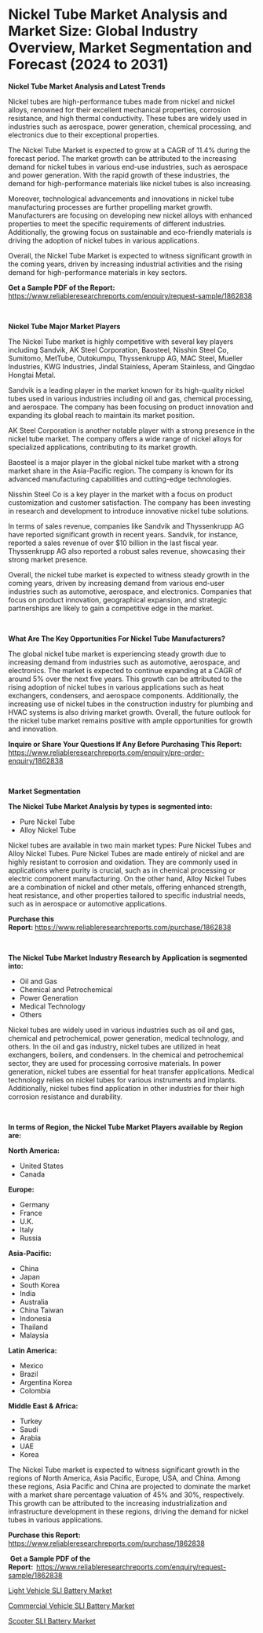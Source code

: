 <p><h1>Nickel Tube Market Analysis and Market Size: Global Industry Overview, Market Segmentation and Forecast (2024 to 2031)</h1></p><p><strong>Nickel Tube Market Analysis and Latest Trends</strong></p>
<p><p>Nickel tubes are high-performance tubes made from nickel and nickel alloys, renowned for their excellent mechanical properties, corrosion resistance, and high thermal conductivity. These tubes are widely used in industries such as aerospace, power generation, chemical processing, and electronics due to their exceptional properties.</p><p>The Nickel Tube Market is expected to grow at a CAGR of 11.4% during the forecast period. The market growth can be attributed to the increasing demand for nickel tubes in various end-use industries, such as aerospace and power generation. With the rapid growth of these industries, the demand for high-performance materials like nickel tubes is also increasing.</p><p>Moreover, technological advancements and innovations in nickel tube manufacturing processes are further propelling market growth. Manufacturers are focusing on developing new nickel alloys with enhanced properties to meet the specific requirements of different industries. Additionally, the growing focus on sustainable and eco-friendly materials is driving the adoption of nickel tubes in various applications.</p><p>Overall, the Nickel Tube Market is expected to witness significant growth in the coming years, driven by increasing industrial activities and the rising demand for high-performance materials in key sectors.</p></p>
<p><strong>Get a Sample PDF of the Report:&nbsp;</strong> <a href="https://www.reliableresearchreports.com/enquiry/request-sample/1862838">https://www.reliableresearchreports.com/enquiry/request-sample/1862838</a></p>
<p>&nbsp;</p>
<p><strong>Nickel Tube Major Market Players</strong></p>
<p><p>The Nickel Tube market is highly competitive with several key players including Sandvik, AK Steel Corporation, Baosteel, Nisshin Steel Co, Sumitomo, MetTube, Outokumpu, Thyssenkrupp AG, MAC Steel, Mueller Industries, KWG Industries, Jindal Stainless, Aperam Stainless, and Qingdao Hongtai Metal. </p><p>Sandvik is a leading player in the market known for its high-quality nickel tubes used in various industries including oil and gas, chemical processing, and aerospace. The company has been focusing on product innovation and expanding its global reach to maintain its market position.</p><p>AK Steel Corporation is another notable player with a strong presence in the nickel tube market. The company offers a wide range of nickel alloys for specialized applications, contributing to its market growth.</p><p>Baosteel is a major player in the global nickel tube market with a strong market share in the Asia-Pacific region. The company is known for its advanced manufacturing capabilities and cutting-edge technologies.</p><p>Nisshin Steel Co is a key player in the market with a focus on product customization and customer satisfaction. The company has been investing in research and development to introduce innovative nickel tube solutions.</p><p>In terms of sales revenue, companies like Sandvik and Thyssenkrupp AG have reported significant growth in recent years. Sandvik, for instance, reported a sales revenue of over $10 billion in the last fiscal year. Thyssenkrupp AG also reported a robust sales revenue, showcasing their strong market presence.</p><p>Overall, the nickel tube market is expected to witness steady growth in the coming years, driven by increasing demand from various end-user industries such as automotive, aerospace, and electronics. Companies that focus on product innovation, geographical expansion, and strategic partnerships are likely to gain a competitive edge in the market.</p></p>
<p>&nbsp;</p>
<p><strong>What Are The Key Opportunities For Nickel Tube Manufacturers?</strong></p>
<p><p>The global nickel tube market is experiencing steady growth due to increasing demand from industries such as automotive, aerospace, and electronics. The market is expected to continue expanding at a CAGR of around 5% over the next five years. This growth can be attributed to the rising adoption of nickel tubes in various applications such as heat exchangers, condensers, and aerospace components. Additionally, the increasing use of nickel tubes in the construction industry for plumbing and HVAC systems is also driving market growth. Overall, the future outlook for the nickel tube market remains positive with ample opportunities for growth and innovation.</p></p>
<p><strong>Inquire or Share Your Questions If Any Before Purchasing This Report:</strong> <a href="https://www.reliableresearchreports.com/enquiry/pre-order-enquiry/1862838">https://www.reliableresearchreports.com/enquiry/pre-order-enquiry/1862838</a></p>
<p>&nbsp;</p>
<p><strong>Market Segmentation</strong></p>
<p><strong>The Nickel Tube Market Analysis by types is segmented into:</strong></p>
<p><ul><li>Pure Nickel Tube</li><li>Alloy Nickel Tube</li></ul></p>
<p><p>Nickel tubes are available in two main market types: Pure Nickel Tubes and Alloy Nickel Tubes. Pure Nickel Tubes are made entirely of nickel and are highly resistant to corrosion and oxidation. They are commonly used in applications where purity is crucial, such as in chemical processing or electric component manufacturing. On the other hand, Alloy Nickel Tubes are a combination of nickel and other metals, offering enhanced strength, heat resistance, and other properties tailored to specific industrial needs, such as in aerospace or automotive applications.</p></p>
<p><strong>Purchase this Report:&nbsp;</strong><a href="https://www.reliableresearchreports.com/purchase/1862838">https://www.reliableresearchreports.com/purchase/1862838</a></p>
<p>&nbsp;</p>
<p><strong>The Nickel Tube Market Industry Research by Application is segmented into:</strong></p>
<p><ul><li>Oil and Gas</li><li>Chemical and Petrochemical</li><li>Power Generation</li><li>Medical Technology</li><li>Others</li></ul></p>
<p><p>Nickel tubes are widely used in various industries such as oil and gas, chemical and petrochemical, power generation, medical technology, and others. In the oil and gas industry, nickel tubes are utilized in heat exchangers, boilers, and condensers. In the chemical and petrochemical sector, they are used for processing corrosive materials. In power generation, nickel tubes are essential for heat transfer applications. Medical technology relies on nickel tubes for various instruments and implants. Additionally, nickel tubes find application in other industries for their high corrosion resistance and durability.</p></p>
<p>&nbsp;</p>
<p><strong>In terms of Region, the Nickel Tube Market Players available by Region are:</strong></p>
<p>
    <p> <strong> North America: </strong>
        <ul>
            <li>United States</li>
            <li>Canada</li>
        </ul>
        </p> 
    <p> <strong> Europe: </strong>
        <ul>
            <li>Germany</li>
            <li>France</li>
            <li>U.K.</li>
            <li>Italy</li>
            <li>Russia</li>
        </ul>
        </p> 
    <p> <strong> Asia-Pacific: </strong>
        <ul>
            <li>China</li>
            <li>Japan</li>
            <li>South Korea</li>
            <li>India</li>
            <li>Australia</li>
            <li>China Taiwan</li>
            <li>Indonesia</li>
            <li>Thailand</li>
            <li>Malaysia</li>
        </ul>
        </p> 
    <p> <strong> Latin America: </strong>
        <ul>
            <li>Mexico</li>
            <li>Brazil</li>
            <li>Argentina Korea</li>
            <li>Colombia</li>
        </ul>
        </p> 
    <p> <strong> Middle East & Africa: </strong>
        <ul>
            <li>Turkey</li>
            <li>Saudi</li>
            <li>Arabia</li>
            <li>UAE</li>
            <li>Korea</li>
        </ul>
    </p>
    </p>
<p><p>The Nickel Tube market is expected to witness significant growth in the regions of North America, Asia Pacific, Europe, USA, and China. Among these regions, Asia Pacific and China are projected to dominate the market with a market share percentage valuation of 45% and 30%, respectively. This growth can be attributed to the increasing industrialization and infrastructure development in these regions, driving the demand for nickel tubes in various applications.</p></p>
<p><strong>Purchase this Report: </strong><a href="https://www.reliableresearchreports.com/purchase/1862838">https://www.reliableresearchreports.com/purchase/1862838</a></p>
<p>&nbsp;<strong>Get a Sample PDF of the Report:&nbsp;&nbsp;</strong><a href="https://www.reliableresearchreports.com/enquiry/request-sample/1862838">https://www.reliableresearchreports.com/enquiry/request-sample/1862838</a></p>
<p><strong></strong></p>
<p><p><a href="https://view.publitas.com/reportprime-1/light-vehicle-sli-battery-market-growth-market-trends-covid-19-impact-and-forecasts-for-period-from-2023-2030/">Light Vehicle SLI Battery Market</a></p><p><a href="https://view.publitas.com/reportprime-1/commercial-vehicle-sli-battery-market-size-share-trends-analysis-report-by-material-by-type-by-end-user-by-region-and-segment-forecasts-2023-2030/">Commercial Vehicle SLI Battery Market</a></p><p><a href="https://view.publitas.com/reportprime-1/scooter-sli-battery-market-analysis-and-market-size-global-industry-overview-market-segmentation-and-forecast-2023-to-2030/">Scooter SLI Battery Market</a></p></p>